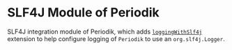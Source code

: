 # SLF4J Module of Periodik

SLF4J integration module of Periodik, which adds [`loggingWithSlf4j`](src/main/kotlin/dev/akif/periodik/periodikslf4j.kt) extension to help configure logging of `Periodik` to use an `org.slf4j.Logger`.
